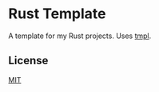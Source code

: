 # Rust Template

A template for my Rust projects. Uses [tmpl](https://gitea.com/jolheiser/tmpl).

## License

[MIT](LICENSE)
